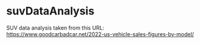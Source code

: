 # suvDataAnalysis
SUV data analysis taken from this URL: https://www.goodcarbadcar.net/2022-us-vehicle-sales-figures-by-model/
